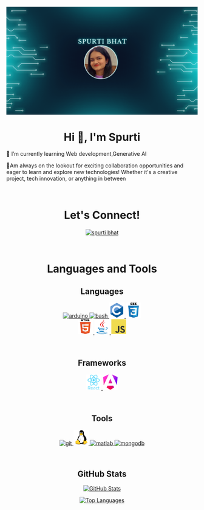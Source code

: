 ![logo](https://github.com/SpurtiBhat/SpurtiBhat/blob/main/Spurti.png)
<h1 align="center">Hi 👋, I'm Spurti</h1>
<p> 🌱 I’m currently learning Web development,Generative AI </p>
<p>
👯Am always on the lookout for exciting collaboration opportunities and eager to learn and explore new technologies! Whether it's a creative project, tech innovation, or anything in between
</p>

<br>
<h1 align="center">Let's Connect!</h1>
<p align="center">
<a href="https://www.linkedin.com/in/spurti-bhat-0628ba255/"target="blank"><img align="center" src="https://raw.githubusercontent.com/rahuldkjain/github-profile-readme-generator/master/src/images/icons/Social/linked-in-alt.svg" alt="spurti bhat" height="30" width="40" /></a>
</p>

<br>
 <h1 align="center">Languages and Tools</h1>

<!-- Languages Section -->
<h2 align="center">Languages</h2>
<p align="center"> 
  <a href="https://www.arduino.cc/" target="_blank" rel="noreferrer"> 
    <img src="https://cdn.worldvectorlogo.com/logos/arduino-1.svg" alt="arduino" width="40" height="40"/> 
  </a> 
  <a href="https://www.gnu.org/software/bash/" target="_blank" rel="noreferrer"> 
    <img src="https://www.vectorlogo.zone/logos/gnu_bash/gnu_bash-icon.svg" alt="bash" width="40" height="40"/> 
  </a> 
  <a href="https://www.cprogramming.com/" target="_blank" rel="noreferrer"> 
    <img src="https://raw.githubusercontent.com/devicons/devicon/master/icons/c/c-original.svg" alt="c" width="40" height="40"/> 
  </a> 
  <a href="https://www.w3schools.com/css/" target="_blank" rel="noreferrer"> 
    <img src="https://raw.githubusercontent.com/devicons/devicon/master/icons/css3/css3-original-wordmark.svg" alt="css3" width="40" height="40"/> 
  </a>
  <br>
  <a href="https://www.w3.org/html/" target="_blank" rel="noreferrer"> 
    <img src="https://raw.githubusercontent.com/devicons/devicon/master/icons/html5/html5-original-wordmark.svg" alt="html5" width="40" height="40"/> 
  </a>
  <a href="https://www.java.com" target="_blank" rel="noreferrer"> 
    <img src="https://raw.githubusercontent.com/devicons/devicon/master/icons/java/java-original.svg" alt="java" width="40" height="40"/> 
  </a> 
  <a href="https://developer.mozilla.org/en-US/docs/Web/JavaScript" target="_blank" rel="noreferrer"> 
    <img src="https://raw.githubusercontent.com/devicons/devicon/master/icons/javascript/javascript-original.svg" alt="javascript" width="40" height="40"/> 
  </a> 
</p>

<br>

<!-- Frameworks Section -->
<h2 align="center">Frameworks</h2>
<p align="center"> 
  <!-- Example frameworks -->
  <a href="https://reactjs.org/" target="_blank" rel="noreferrer"> 
    <img src="https://raw.githubusercontent.com/devicons/devicon/master/icons/react/react-original-wordmark.svg" alt="react" width="40" height="40"/> 
  </a>
  <a href="https://angular.io/" target="_blank" rel="noreferrer"> 
    <img src="https://raw.githubusercontent.com/devicons/devicon/master/icons/angular/angular-original.svg" alt="angular" width="40" height="40"/> 
  </a> 
</p>

<br>

<!-- Tools Section -->
<h2 align="center">Tools</h2>
<p align="center">
  <a href="https://git-scm.com/" target="_blank" rel="noreferrer"> 
    <img src="https://www.vectorlogo.zone/logos/git-scm/git-scm-icon.svg" alt="git" width="40" height="40"/> 
  </a>
  <a href="https://www.linux.org/" target="_blank" rel="noreferrer"> 
    <img src="https://raw.githubusercontent.com/devicons/devicon/master/icons/linux/linux-original.svg" alt="linux" width="40" height="40"/> 
  </a> 
  <a href="https://www.mathworks.com/" target="_blank" rel="noreferrer"> 
    <img src="https://upload.wikimedia.org/wikipedia/commons/2/21/Matlab_Logo.png" alt="matlab" width="40" height="40"/> 
  </a>
  <a href="https://www.mongodb.com/" target="_blank" rel="noreferrer"> 
    <img src="https://www.vectorlogo.zone/logos/mongodb/mongodb-icon.svg" alt="mongodb" width="40" height="40"/> 
  </a>
</p>

<br>

<!-- GitHub Stats Section -->
<h2 align="center">GitHub Stats</h2>
<p align="center">
  <!-- Display GitHub Readme Stats -->
  <a href="https://github.com/yourusername" target="_blank" rel="noreferrer">
    <img src="https://github-readme-stats.vercel.app/api?username=yourusername&show_icons=true&count_private=true&hide=prs&theme=radical" alt="GitHub Stats"/>
  </a>
</p>

<p align="center">
  <!-- Display Most Used Languages -->
  <a href="https://github.com/SpurtiBhat" target="_blank" rel="noreferrer">
    <img src="https://github-readme-stats.vercel.app/api/top-langs/?username=yourusername&layout=compact&theme=radical" alt="Top Languages"/>
  </a>
</p>


